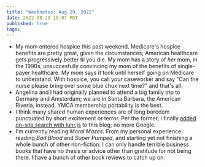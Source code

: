 ```yaml
---
title: "Weeknotes: Aug 29, 2022"
date: 2022-08-29 18:07 PDT
published: true
tags:
---
```


- My mom entered hospice this past weekend. Medicare's hospice benefits are pretty great, given the circumstances; American healthcare gets progressively better til you die. My mom has a story of _her_ mom, in the 1990s, unsuccesfully convincing my mom of the benefits of single-payer healthcare. My mom says it took until herself going on Medicare to understand. With hospice, you call your caseworker and say "Can the nurse please bring over some blue chux next time?" and that's all.
-  Angelina and I had originally planned to attend a big family trip to Germany and Amsterdam;  we are in Santa Barbara, the American Riveria, instead. YMCA membership portability is the best.
- I think many shared human experiences are of long boredom punctuated by short excitement or terror. Per the former, I finally [added on-site search with lunr.js](https://github.com/bensheldon/island94-jekyll/pull/120) to this blog; no more Google.  
- I'm currently reading _Moral Mazes_. From my personal experience reading _Bad Blood_ and _Super Pumped_, and starting yet not finishing a whole bunch of other non-fiction: I can only handle terrible business books that have no thesis or advice other than gratitude for not being there. I have a bunch of other book reviews to catch up on.
